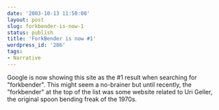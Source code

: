 ```yaml
---
date: '2003-10-13 11:50:00'
layout: post
slug: forkbender-is-now-1
status: publish
title: 'ForkBender is now #1'
wordpress_id: '286'
tags:
- Narrative
---
```


Google is now showing this site as the #1 result when searching for "forkbender". This might seem a no-brainer but until recently, the "forkbender" at the top of the list was some website related to Uri Geller, the original spoon bending freak of the 1970s.

